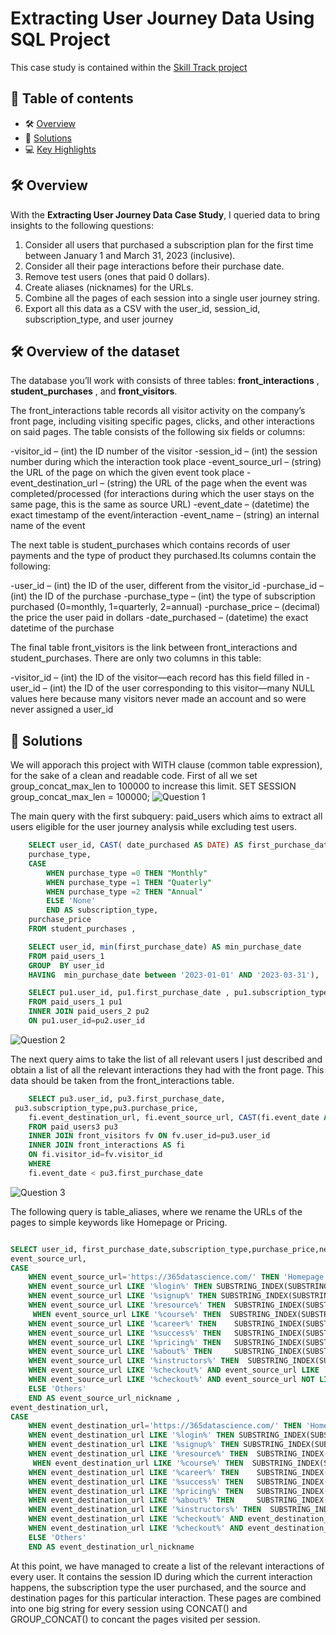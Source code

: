 # Extracting User Journey Data Using SQL Project
This case study is contained within the [Skill Track project](https://learn.365datascience.com/) 
## 📕 **Table of contents**
<!--ts-->
   * 🛠️ [Overview](#️-overview)
   * 🚀 [Solutions](#-solutions)
   * 💻 [Key Highlights](#-key-highlight)
     
## 🛠️ Overview
With the **Extracting User Journey Data Case Study**, I queried data to bring insights to the following questions:
1. Consider all users that purchased a subscription plan for the first time between January 1 and March 31, 2023 (inclusive).
2. Consider all their page interactions before their purchase date.
3. Remove test users (ones that paid 0 dollars).
4. Create aliases (nicknames) for the URLs.
5. Combine all the pages of each session into a single user journey string.
6. Export all this data as a CSV with the user_id, session_id, subscription_type, and user journey

## 🛠️ Overview of the dataset
The database you’ll work with consists of three tables: **front_interactions** , **student_purchases** , and **front_visitors**.

The front_interactions  table records all visitor activity on the company’s front page, including visiting specific pages, clicks, and other interactions on said pages. The table consists of the following six fields or columns:

 -visitor_id  – (int) the ID number of the visitor
 -session_id  – (int) the session number during which the interaction took place
 -event_source_url  – (string) the URL of the page on which the given event took place
 -event_destination_url   – (string) the URL of the page when the event was completed/processed (for interactions during which the user stays on the same page, this is the same as source URL)
 -event_date   – (datetime) the exact timestamp of the event/interaction
 -event_name   – (string) an internal name of the event 


The next table is student_purchases  which contains records of user payments and the type of product they purchased.Its columns contain the following:

-user_id   – (int) the ID of the user, different from the visitor_id
-purchase_id   – (int) the ID of the purchase
-purchase_type   – (int) the type of subscription purchased (0=monthly, 1=quarterly, 2=annual)
-purchase_price   – (decimal) the price the user paid in dollars
-date_purchased   – (datetime) the exact datetime of the purchase

The final table front_visitors  is the link between front_interactions and student_purchases. There are only two columns in this table:

-visitor_id   – (int) the ID of the visitor—each record has this field filled in
-user_id   – (int) the ID of the user corresponding to this visitor—many NULL values here because many visitors never made an account and so were never assigned a user_id 

## 🚀 Solutions
We will apporach this project with  WITH clause (common table expression), for the sake of a clean and readable code. 
First of all we set group_concat_max_len to 100000 to increase this limit. 
SET SESSION group_concat_max_len = 100000; 
![Question 1](https://img.shields.io/badge/Question-1-971901)  

The main query with the first subquery: paid_users which aims to extract all users eligible for the user journey analysis while excluding test users. 

```sql
	SELECT user_id, CAST( date_purchased AS DATE) AS first_purchase_date, 
	purchase_type,
	CASE
        WHEN purchase_type =0 THEN "Monthly"
        WHEN purchase_type =1 THEN "Quaterly"
        WHEN purchase_type =2 THEN "Annual"
        ELSE 'None'
    	END AS subscription_type,
	purchase_price
	FROM student_purchases ,

	SELECT user_id, min(first_purchase_date) AS min_purchase_date
	FROM paid_users_1
	GROUP  BY user_id
	HAVING  min_purchase_date between '2023-01-01' AND '2023-03-31'),

	SELECT pu1.user_id, pu1.first_purchase_date , pu1.subscription_type, 		pu1.purchase_price 
	FROM paid_users_1 pu1
	INNER JOIN paid_users_2 pu2
	ON pu1.user_id=pu2.user_id
```
![Question 2](https://img.shields.io/badge/Question-2-971901) 

The next query aims to take the list of all relevant users I just described and obtain a list of all the relevant interactions they had with the front page. This data should be taken from the front_interactions table.
```sql
	SELECT pu3.user_id, pu3.first_purchase_date, 		 
 pu3.subscription_type,pu3.purchase_price, 
	fi.event_destination_url, fi.event_source_url, CAST(fi.event_date AS date) as new_event_date, fi.session_id
	FROM paid_users3 pu3
    INNER JOIN front_visitors fv ON fv.user_id=pu3.user_id 
	INNER JOIN front_interactions AS fi
	ON fi.visitor_id=fv.visitor_id 
    WHERE
	fi.event_date < pu3.first_purchase_date

```
![Question 3](https://img.shields.io/badge/Question-3-971901) 

The following query is table_aliases, where we rename the URLs of the pages to simple keywords like Homepage or Pricing. 
```sql

SELECT user_id, first_purchase_date,subscription_type,purchase_price,new_event_date,session_id,
event_source_url,
CASE 
	WHEN event_source_url='https://365datascience.com/' THEN 'Homepage' 
	WHEN event_source_url LIKE '%login%' THEN SUBSTRING_INDEX(SUBSTRING_INDEX(event_source_url,'/',-2),'/',1)
	WHEN event_source_url LIKE '%signup%' THEN SUBSTRING_INDEX(SUBSTRING_INDEX(event_source_url,'/',-2),'/',1)
	WHEN event_source_url LIKE '%resource%' THEN  SUBSTRING_INDEX(SUBSTRING_INDEX(event_source_url,'/',-2),'/',1)
	 WHEN event_source_url LIKE '%course%' THEN  SUBSTRING_INDEX(SUBSTRING_INDEX(event_source_url,'/',-2),'/',1)
	WHEN event_source_url LIKE '%career%' THEN    SUBSTRING_INDEX(SUBSTRING_INDEX(event_source_url,'/',-2),'/',1)
	WHEN event_source_url LIKE '%success%' THEN   SUBSTRING_INDEX(SUBSTRING_INDEX(event_source_url,'/',-2),'/',1)
	WHEN event_source_url LIKE '%pricing%' THEN   SUBSTRING_INDEX(SUBSTRING_INDEX(event_source_url,'/',-2),'/',1)
	WHEN event_source_url LIKE '%about%' THEN     SUBSTRING_INDEX(SUBSTRING_INDEX(event_source_url,'/',-2),'/',1)
    WHEN event_source_url LIKE '%instructors%' THEN  SUBSTRING_INDEX(SUBSTRING_INDEX(event_source_url,'/',-2),'/',1)
    WHEN event_source_url LIKE '%checkout%' AND event_source_url LIKE '%coupon%'   THEN 'Coupon'
    WHEN event_source_url LIKE '%checkout%' AND event_source_url NOT LIKE '%coupon%'   THEN SUBSTRING_INDEX(SUBSTRING_INDEX(event_source_url,'/',-2),'/',1)
    ELSE 'Others' 
    END AS event_source_url_nickname ,
event_destination_url,
CASE 
	WHEN event_destination_url='https://365datascience.com/' THEN 'Homepage' 
	WHEN event_destination_url LIKE '%login%' THEN SUBSTRING_INDEX(SUBSTRING_INDEX(event_destination_url,'/',-2),'/',1)
	WHEN event_destination_url LIKE '%signup%' THEN SUBSTRING_INDEX(SUBSTRING_INDEX(event_destination_url,'/',-2),'/',1)
	WHEN event_destination_url LIKE '%resource%' THEN  SUBSTRING_INDEX(SUBSTRING_INDEX(event_destination_url,'/',-2),'/',1)
	 WHEN event_destination_url LIKE '%course%' THEN  SUBSTRING_INDEX(SUBSTRING_INDEX(event_destination_url,'/',-2),'/',1)
	WHEN event_destination_url LIKE '%career%' THEN    SUBSTRING_INDEX(SUBSTRING_INDEX(event_destination_url,'/',-2),'/',1)
	WHEN event_destination_url LIKE '%success%' THEN   SUBSTRING_INDEX(SUBSTRING_INDEX(event_destination_url,'/',-2),'/',1)
	WHEN event_destination_url LIKE '%pricing%' THEN   SUBSTRING_INDEX(SUBSTRING_INDEX(event_destination_url,'/',-2),'/',1)
	WHEN event_destination_url LIKE '%about%' THEN     SUBSTRING_INDEX(SUBSTRING_INDEX(event_destination_url,'/',-2),'/',1)
    WHEN event_destination_url LIKE '%instructors%' THEN  SUBSTRING_INDEX(SUBSTRING_INDEX(event_destination_url,'/',-2),'/',1)
    WHEN event_destination_url LIKE '%checkout%' AND event_destination_url LIKE '%coupon%'   THEN 'Coupon'
    WHEN event_destination_url LIKE '%checkout%' AND event_destination_url NOT LIKE '%coupon%'   THEN SUBSTRING_INDEX(SUBSTRING_INDEX(event_destination_url,'/',-2),'/',1)
    ELSE 'Others' 
    END AS event_destination_url_nickname
```

At this point, we have managed to create a list of the relevant interactions of every user. It contains the session ID during which the current interaction happens, the subscription type the user purchased, and the source and destination pages for this particular interaction. These pages are combined into one big string for every session using CONCAT() and GROUP_CONCAT() to concant the pages visited per session.
